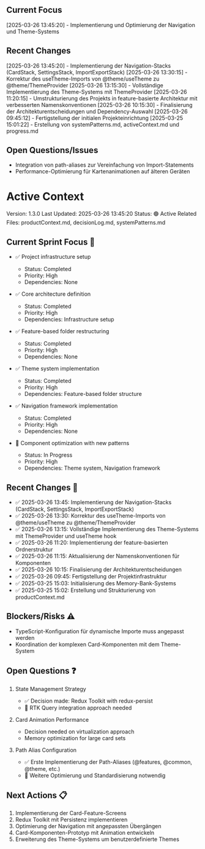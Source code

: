 ## Current Focus

[2025-03-26 13:45:20] - Implementierung und Optimierung der Navigation und Theme-Systems

## Recent Changes

[2025-03-26 13:45:20] - Implementierung der Navigation-Stacks (CardStack, SettingsStack, ImportExportStack)
[2025-03-26 13:30:15] - Korrektur des useTheme-Imports von @theme/useTheme zu @theme/ThemeProvider
[2025-03-26 13:15:30] - Vollständige Implementierung des Theme-Systems mit ThemeProvider
[2025-03-26 11:20:15] - Umstrukturierung des Projekts in feature-basierte Architektur mit verbesserten Namenskonventionen
[2025-03-26 10:15:30] - Finalisierung der Architekturentscheidungen und Dependency-Auswahl
[2025-03-26 09:45:12] - Fertigstellung der initialen Projekteinrichtung
[2025-03-25 15:01:22] - Erstellung von systemPatterns.md, activeContext.md und progress.md

## Open Questions/Issues

- Integration von path-aliases zur Vereinfachung von Import-Statements
- Performance-Optimierung für Kartenanimationen auf älteren Geräten

# Active Context

Version: 1.3.0
Last Updated: 2025-03-26 13:45:20
Status: 🟢 Active
Related Files: productContext.md, decisionLog.md, systemPatterns.md

## Current Sprint Focus 🎯

- ✅ Project infrastructure setup

  - Status: Completed
  - Priority: High
  - Dependencies: None

- ✅ Core architecture definition

  - Status: Completed
  - Priority: High
  - Dependencies: Infrastructure setup

- ✅ Feature-based folder restructuring

  - Status: Completed
  - Priority: High
  - Dependencies: None

- ✅ Theme system implementation

  - Status: Completed
  - Priority: High
  - Dependencies: Feature-based folder structure

- ✅ Navigation framework implementation

  - Status: Completed
  - Priority: High
  - Dependencies: None

- 🔄 Component optimization with new patterns
  - Status: In Progress
  - Priority: High
  - Dependencies: Theme system, Navigation framework

## Recent Changes 📝

- ✅ 2025-03-26 13:45: Implementierung der Navigation-Stacks (CardStack, SettingsStack, ImportExportStack)
- ✅ 2025-03-26 13:30: Korrektur des useTheme-Imports von @theme/useTheme zu @theme/ThemeProvider
- ✅ 2025-03-26 13:15: Vollständige Implementierung des Theme-Systems mit ThemeProvider und useTheme hook
- ✅ 2025-03-26 11:20: Implementierung der feature-basierten Ordnerstruktur
- ✅ 2025-03-26 11:15: Aktualisierung der Namenskonventionen für Komponenten
- ✅ 2025-03-26 10:15: Finalisierung der Architekturentscheidungen
- ✅ 2025-03-26 09:45: Fertigstellung der Projektinfrastruktur
- ✅ 2025-03-25 15:03: Initialisierung des Memory-Bank-Systems
- ✅ 2025-03-25 15:02: Erstellung und Strukturierung von productContext.md

## Blockers/Risks ⚠️

- TypeScript-Konfiguration für dynamische Importe muss angepasst werden
- Koordination der komplexen Card-Komponenten mit dem Theme-System

## Open Questions ❓

1. State Management Strategy

   - ✅ Decision made: Redux Toolkit with redux-persist
   - 🔄 RTK Query integration approach needed

2. Card Animation Performance

   - Decision needed on virtualization approach
   - Memory optimization for large card sets

3. Path Alias Configuration
   - ✅ Erste Implementierung der Path-Aliases (@features, @common, @theme, etc.)
   - 🔄 Weitere Optimierung und Standardisierung notwendig

## Next Actions 📋

1. Implementierung der Card-Feature-Screens
2. Redux Toolkit mit Persistenz implementieren
3. Optimierung der Navigation mit angepassten Übergängen
4. Card-Komponenten-Prototyp mit Animation entwickeln
5. Erweiterung des Theme-Systems um benutzerdefinierte Themes
